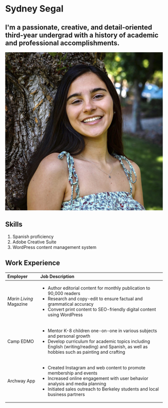 # Sydney Segal
## I'm a passionate, creative, and detail-oriented third-year undergrad with a history of academic and professional accomplishments.

!['Sydney Segal','Headshot of Sydney Segal against tree'](/Sydney.jpg)

## Skills
1. Spanish proficiency
2. Adobe Creative Suite
3. WordPress content management system

## Work Experience
Employer | Job Description
:--- | :--- 
_Marin Living_ Magazine | <ul><li>Author editorial content for monthly publication to 90,000 readers</li><li>Research and copy-edit to ensure factual and grammatical accuracy</li><li>Convert print content to SEO-friendly digital content using WordPress</li></ul>
Camp EDMO | <ul><li>Mentor K-8 children one-on-one in various subjects and personal growth</li><li>Develop curriculum for academic topics including English (writing/reading) and Spanish, as well as hobbies such as painting and crafting</li></ul>
Archway App |<ul><li>Created Instagram and web content to promote membership and events</li><li>Increased online engagement with user behavior analysis and media planning</li><li>Initiated sales outreach to Berkeley students and local business partners</li></ul>
